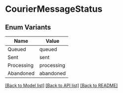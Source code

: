 # CourierMessageStatus

## Enum Variants

| Name | Value |
|---- | -----|
| Queued | queued |
| Sent | sent |
| Processing | processing |
| Abandoned | abandoned |


[[Back to Model list]](../README.md#documentation-for-models) [[Back to API list]](../README.md#documentation-for-api-endpoints) [[Back to README]](../README.md)


